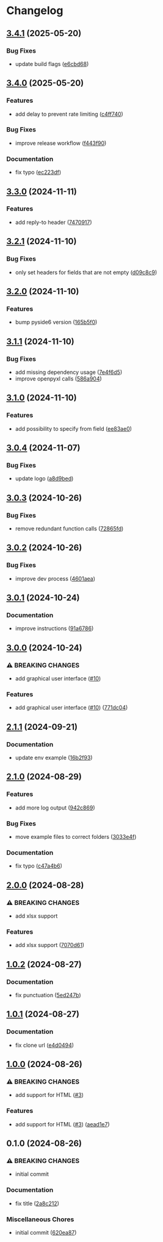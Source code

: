 # Changelog

## [3.4.1](https://github.com/NEIAAC/e-neiler/compare/v3.4.0...v3.4.1) (2025-05-20)


### Bug Fixes

* update build flags ([e6cbd68](https://github.com/NEIAAC/e-neiler/commit/e6cbd68c4a64a9a92d87729dece5b8cb855b4b1f))

## [3.4.0](https://github.com/NEIAAC/e-neiler/compare/v3.3.0...v3.4.0) (2025-05-20)


### Features

* add delay to prevent rate limiting ([c4ff740](https://github.com/NEIAAC/e-neiler/commit/c4ff740b1a5d4ce8bcc6d8259f7025d282e0acde))


### Bug Fixes

* improve release workflow ([f443f90](https://github.com/NEIAAC/e-neiler/commit/f443f901078e2373d6ced7f3dff234b864886a87))


### Documentation

* fix typo ([ec223df](https://github.com/NEIAAC/e-neiler/commit/ec223df11cf9ce4d3d9c4e93b6a8ddefa170e248))

## [3.3.0](https://github.com/NEIAAC/e-neiler/compare/v3.2.1...v3.3.0) (2024-11-11)


### Features

* add reply-to header ([7470917](https://github.com/NEIAAC/e-neiler/commit/74709177aa18b2713132e4e8d42a362240684565))

## [3.2.1](https://github.com/NEIAAC/e-neiler/compare/v3.2.0...v3.2.1) (2024-11-10)


### Bug Fixes

* only set headers for fields that are not empty ([d09c8c9](https://github.com/NEIAAC/e-neiler/commit/d09c8c96eeb79a49634c3538f622ca7397ce20c8))

## [3.2.0](https://github.com/NEIAAC/e-neiler/compare/v3.1.1...v3.2.0) (2024-11-10)


### Features

* bump pyside6  version ([165b5f0](https://github.com/NEIAAC/e-neiler/commit/165b5f0bea23749c22c9679100c35a6d3ddf79a2))

## [3.1.1](https://github.com/NEIAAC/e-neiler/compare/v3.1.0...v3.1.1) (2024-11-10)


### Bug Fixes

* add missing dependency usage ([7e4f6d5](https://github.com/NEIAAC/e-neiler/commit/7e4f6d579b5c3aaf3fd5c51ec5fb8f3836c9f8ff))
* improve openpyxl calls ([586a904](https://github.com/NEIAAC/e-neiler/commit/586a90412d66527c600d16a9985966a6bfc8d43a))

## [3.1.0](https://github.com/NEIAAC/e-neiler/compare/v3.0.4...v3.1.0) (2024-11-10)


### Features

* add possibility to specify from field ([ee83ae0](https://github.com/NEIAAC/e-neiler/commit/ee83ae0b43c838911fc008c176fb809d5e25df73))

## [3.0.4](https://github.com/NEIAAC/e-neiler/compare/v3.0.3...v3.0.4) (2024-11-07)


### Bug Fixes

* update logo ([a8d9bed](https://github.com/NEIAAC/e-neiler/commit/a8d9bedc2ab485732e3a5a3f6d1e5caff8f68299))

## [3.0.3](https://github.com/NEIAAC/e-neiler/compare/v3.0.2...v3.0.3) (2024-10-26)


### Bug Fixes

* remove redundant function calls ([72865fd](https://github.com/NEIAAC/e-neiler/commit/72865fd6358bcbd1cfe4ba53849178459e28caa9))

## [3.0.2](https://github.com/NEIAAC/e-neiler/compare/v3.0.1...v3.0.2) (2024-10-26)


### Bug Fixes

* improve dev process ([4601aea](https://github.com/NEIAAC/e-neiler/commit/4601aea1889d2214073eb55cecc26af8a907a6e8))

## [3.0.1](https://github.com/NEIAAC/e-neiler/compare/v3.0.0...v3.0.1) (2024-10-24)


### Documentation

* improve instructions ([91a6786](https://github.com/NEIAAC/e-neiler/commit/91a67866d6e8c33d01b6d9156eba1a520798d280))

## [3.0.0](https://github.com/NEIAAC/e-neiler/compare/v2.1.1...v3.0.0) (2024-10-24)


### ⚠ BREAKING CHANGES

* add graphical user interface ([#10](https://github.com/NEIAAC/e-neiler/issues/10))

### Features

* add graphical user interface ([#10](https://github.com/NEIAAC/e-neiler/issues/10)) ([771dc04](https://github.com/NEIAAC/e-neiler/commit/771dc043e9d97937007a9315e031d16f73364ace))

## [2.1.1](https://github.com/NEIAAC/e-neiler/compare/v2.1.0...v2.1.1) (2024-09-21)


### Documentation

* update env example ([16b2f93](https://github.com/NEIAAC/e-neiler/commit/16b2f93cd8f4d21c6379df30787e07cfc8f9f9d9))

## [2.1.0](https://github.com/NEIAAC/e-neiler/compare/v2.0.0...v2.1.0) (2024-08-29)


### Features

* add more log output ([942c869](https://github.com/NEIAAC/e-neiler/commit/942c869e0ad7deb22af0885975addee1ae62a833))


### Bug Fixes

* move example files to correct folders ([3033e4f](https://github.com/NEIAAC/e-neiler/commit/3033e4ff947fbd62a4dfb7620cf89b56940fa0d2))


### Documentation

* fix typo ([c47a4b6](https://github.com/NEIAAC/e-neiler/commit/c47a4b63004907562a6401a19edcda80d5009dbb))

## [2.0.0](https://github.com/NEIAAC/e-neiler/compare/v1.0.2...v2.0.0) (2024-08-28)


### ⚠ BREAKING CHANGES

* add xlsx support

### Features

* add xlsx support ([7070d61](https://github.com/NEIAAC/e-neiler/commit/7070d611d470dfc57d639927f6032b0593f0cc09))

## [1.0.2](https://github.com/NEIAAC/e-neiler/compare/v1.0.1...v1.0.2) (2024-08-27)


### Documentation

* fix punctuation ([5ed247b](https://github.com/NEIAAC/e-neiler/commit/5ed247b34db22a81476a761a2b45646a31164799))

## [1.0.1](https://github.com/NEIAAC/e-neiler/compare/v1.0.0...v1.0.1) (2024-08-27)


### Documentation

* fix clone url ([e4d0494](https://github.com/NEIAAC/e-neiler/commit/e4d049484e70c21efab1e868142272d8139ddb46))

## [1.0.0](https://github.com/NEIAAC/e-neiler/compare/v0.1.0...v1.0.0) (2024-08-26)


### ⚠ BREAKING CHANGES

* add support for HTML ([#3](https://github.com/NEIAAC/e-neiler/issues/3))

### Features

* add support for HTML ([#3](https://github.com/NEIAAC/e-neiler/issues/3)) ([aead1e7](https://github.com/NEIAAC/e-neiler/commit/aead1e7ccd29a6c99fcdabb027099b0352072e96))

## 0.1.0 (2024-08-26)


### ⚠ BREAKING CHANGES

* initial commit

### Documentation

* fix title ([2a8c212](https://github.com/NEIAAC/e-neiler/commit/2a8c212ca2efb3e86c8e94e42c09b71a4628d6b3))


### Miscellaneous Chores

* initial commit ([620ea87](https://github.com/NEIAAC/e-neiler/commit/620ea87bf7566dd340d942d6664dd959e7f1db25))
